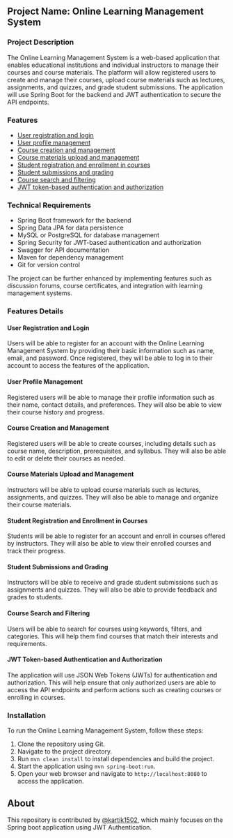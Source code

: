 ## Project Name: Online Learning Management System

### Project Description

The Online Learning Management System is a web-based application that enables educational institutions and individual instructors to manage their courses and course materials. The platform will allow registered users to create and manage their courses, upload course materials such as lectures, assignments, and quizzes, and grade student submissions. The application will use Spring Boot for the backend and JWT authentication to secure the API endpoints.

### Features

- [User registration and login](#user-registration-and-login)
- [User profile management](#user-profile-management)
- [Course creation and management](#course-creation-and-management)
- [Course materials upload and management](#course-materials-upload-and-management)
- [Student registration and enrollment in courses](#student-registration-and-enrollment-in-courses)
- [Student submissions and grading](#student-submissions-and-grading)
- [Course search and filtering](#course-search-and-filtering)
- [JWT token-based authentication and authorization](#jwt-token-based-authentication-and-authorization)

### Technical Requirements

- Spring Boot framework for the backend
- Spring Data JPA for data persistence
- MySQL or PostgreSQL for database management
- Spring Security for JWT-based authentication and authorization
- Swagger for API documentation
- Maven for dependency management
- Git for version control

The project can be further enhanced by implementing features such as discussion forums, course certificates, and integration with learning management systems.

### Features Details

#### User Registration and Login

Users will be able to register for an account with the Online Learning Management System by providing their basic information such as name, email, and password. Once registered, they will be able to log in to their account to access the features of the application.

#### User Profile Management

Registered users will be able to manage their profile information such as their name, contact details, and preferences. They will also be able to view their course history and progress.

#### Course Creation and Management

Registered users will be able to create courses, including details such as course name, description, prerequisites, and syllabus. They will also be able to edit or delete their courses as needed.

#### Course Materials Upload and Management

Instructors will be able to upload course materials such as lectures, assignments, and quizzes. They will also be able to manage and organize their course materials.

#### Student Registration and Enrollment in Courses

Students will be able to register for an account and enroll in courses offered by instructors. They will also be able to view their enrolled courses and track their progress.

#### Student Submissions and Grading

Instructors will be able to receive and grade student submissions such as assignments and quizzes. They will also be able to provide feedback and grades to students.

#### Course Search and Filtering

Users will be able to search for courses using keywords, filters, and categories. This will help them find courses that match their interests and requirements.

#### JWT Token-based Authentication and Authorization

The application will use JSON Web Tokens (JWTs) for authentication and authorization. This will help ensure that only authorized users are able to access the API endpoints and perform actions such as creating courses or enrolling in courses.

### Installation

To run the Online Learning Management System, follow these steps:

1. Clone the repository using Git.
2. Navigate to the project directory.
3. Run `mvn clean install` to install dependencies and build the project.
4. Start the application using `mvn spring-boot:run`.
5. Open your web browser and navigate to `http://localhost:8080` to access the application.

## About

This repository is contributed by [@kartik1502](https://github.com/kartik1502), which mainly focuses on the Spring boot application using JWT Authentication.
